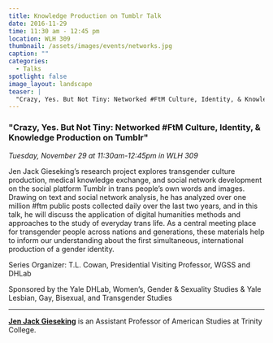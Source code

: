 ```yaml
---
title: Knowledge Production on Tumblr Talk
date: 2016-11-29 
time: 11:30 am - 12:45 pm
location: WLH 309
thumbnail: /assets/images/events/networks.jpg
caption: ""
categories: 
  - Talks
spotlight: false 
image_layout: landscape
teaser: |
  "Crazy, Yes. But Not Tiny: Networked #FtM Culture, Identity, & Knowledge Production on Tumblr Tuesday, November 29 at 11:30am-12:45pm in WLH 309 Jen Jack Gieseking’s research project explores..."
---
```


### "Crazy, Yes. But Not Tiny: Networked #FtM Culture, Identity, &amp; Knowledge Production on Tumblr"
*Tuesday, November 29 at 11:30am-12:45pm in WLH 309*  
   
Jen Jack Gieseking’s research project explores transgender culture production, medical knowledge exchange, and social network development on the social platform Tumblr in trans people’s own words and images. Drawing on text and social network analysis, he has analyzed over one million #ftm public posts collected daily over the last two years, and in this talk, he will discuss the application of digital humanities methods and approaches to the study of everyday trans life. As a central meeting place for transgender people across nations and generations, these materials help to inform our understanding about the first simultaneous, international production of a gender identity.
   
Series Organizer: T.L. Cowan, Presidential Visiting Professor, WGSS and DHLab

Sponsored by the Yale DHLab, Women’s, Gender &amp; Sexuality Studies &amp; Yale Lesbian, Gay, Bisexual, and Transgender Studies
   
---
   
[**Jen Jack Gieseking**](http://internet2.trincoll.edu/FacProfiles/default.aspx?fid=1480171) is an Assistant Professor of American Studies at Trinity College.
